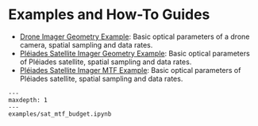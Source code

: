 # Examples and How-To Guides

- [Drone Imager Geometry Example](_static/examples/drone_imager.html): Basic optical parameters of a drone camera, spatial sampling and data rates.
- [Pléiades Satellite Imager Geometry Example](_static/examples/sat_imager.html): Basic optical parameters of Pléiades satellite, spatial sampling and data rates.
- [Pléiades Satellite Imager MTF Example](examples/sat_mtf_budget.ipynb): Basic optical parameters of Pléiades satellite, spatial sampling and data rates.

```{toctree}
---
maxdepth: 1
---
examples/sat_mtf_budget.ipynb
```
